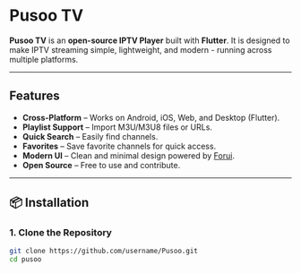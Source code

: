 # Pusoo TV

**Pusoo TV** is an **open-source IPTV Player** built with **Flutter**.
It is designed to make IPTV streaming simple, lightweight, and modern - running across multiple platforms.

---

## Features

- **Cross-Platform** – Works on Android, iOS, Web, and Desktop (Flutter).
- **Playlist Support** – Import M3U/M3U8 files or URLs.
- **Quick Search** – Easily find channels.
- **Favorites** – Save favorite channels for quick access.
- **Modern UI** – Clean and minimal design powered by [Forui](https://forui.dev/).
- **Open Source** – Free to use and contribute.

---

## 📦 Installation

### 1. Clone the Repository

```bash
git clone https://github.com/username/Pusoo.git
cd pusoo
```
